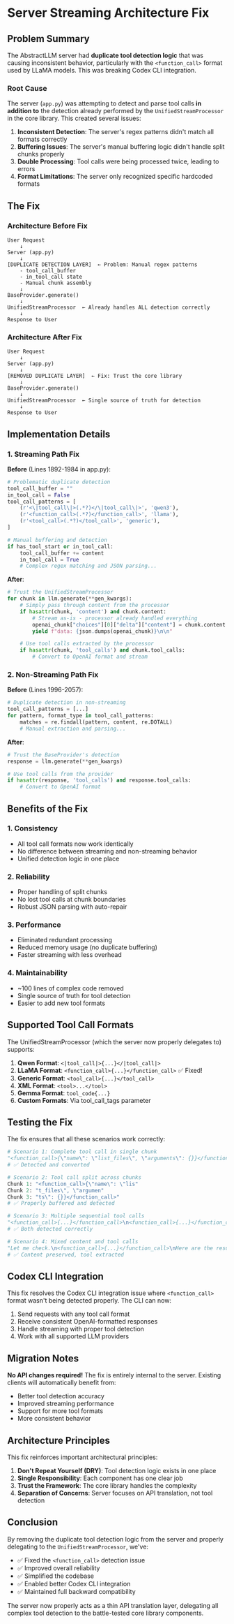 # Server Streaming Architecture Fix

## Problem Summary

The AbstractLLM server had **duplicate tool detection logic** that was causing inconsistent behavior, particularly with the `<function_call>` format used by LLaMA models. This was breaking Codex CLI integration.

### Root Cause

The server (`app.py`) was attempting to detect and parse tool calls **in addition to** the detection already performed by the `UnifiedStreamProcessor` in the core library. This created several issues:

1. **Inconsistent Detection**: The server's regex patterns didn't match all formats correctly
2. **Buffering Issues**: The server's manual buffering logic didn't handle split chunks properly
3. **Double Processing**: Tool calls were being processed twice, leading to errors
4. **Format Limitations**: The server only recognized specific hardcoded formats

## The Fix

### Architecture Before Fix

```
User Request
    ↓
Server (app.py)
    ↓
[DUPLICATE DETECTION LAYER]  ← Problem: Manual regex patterns
    - tool_call_buffer
    - in_tool_call state
    - Manual chunk assembly
    ↓
BaseProvider.generate()
    ↓
UnifiedStreamProcessor  ← Already handles ALL detection correctly
    ↓
Response to User
```

### Architecture After Fix

```
User Request
    ↓
Server (app.py)
    ↓
[REMOVED DUPLICATE LAYER]  ← Fix: Trust the core library
    ↓
BaseProvider.generate()
    ↓
UnifiedStreamProcessor  ← Single source of truth for detection
    ↓
Response to User
```

## Implementation Details

### 1. Streaming Path Fix

**Before** (Lines 1892-1984 in app.py):
```python
# Problematic duplicate detection
tool_call_buffer = ""
in_tool_call = False
tool_call_patterns = [
    (r'<\|tool_call\|>(.*?)</\|tool_call\|>', 'qwen3'),
    (r'<function_call>(.*?)</function_call>', 'llama'),
    (r'<tool_call>(.*?)</tool_call>', 'generic'),
]

# Manual buffering and detection
if has_tool_start or in_tool_call:
    tool_call_buffer += content
    in_tool_call = True
    # Complex regex matching and JSON parsing...
```

**After**:
```python
# Trust the UnifiedStreamProcessor
for chunk in llm.generate(**gen_kwargs):
    # Simply pass through content from the processor
    if hasattr(chunk, 'content') and chunk.content:
        # Stream as-is - processor already handled everything
        openai_chunk["choices"][0]["delta"]["content"] = chunk.content
        yield f"data: {json.dumps(openai_chunk)}\n\n"

    # Use tool calls extracted by the processor
    if hasattr(chunk, 'tool_calls') and chunk.tool_calls:
        # Convert to OpenAI format and stream
```

### 2. Non-Streaming Path Fix

**Before** (Lines 1996-2057):
```python
# Duplicate detection in non-streaming
tool_call_patterns = [...]
for pattern, format_type in tool_call_patterns:
    matches = re.findall(pattern, content, re.DOTALL)
    # Manual extraction and parsing...
```

**After**:
```python
# Trust the BaseProvider's detection
response = llm.generate(**gen_kwargs)

# Use tool calls from the provider
if hasattr(response, 'tool_calls') and response.tool_calls:
    # Convert to OpenAI format
```

## Benefits of the Fix

### 1. **Consistency**
- All tool call formats now work identically
- No difference between streaming and non-streaming behavior
- Unified detection logic in one place

### 2. **Reliability**
- Proper handling of split chunks
- No lost tool calls at chunk boundaries
- Robust JSON parsing with auto-repair

### 3. **Performance**
- Eliminated redundant processing
- Reduced memory usage (no duplicate buffering)
- Faster streaming with less overhead

### 4. **Maintainability**
- ~100 lines of complex code removed
- Single source of truth for tool detection
- Easier to add new tool formats

## Supported Tool Call Formats

The UnifiedStreamProcessor (which the server now properly delegates to) supports:

1. **Qwen Format**: `<|tool_call|>{...}</|tool_call|>`
2. **LLaMA Format**: `<function_call>{...}</function_call>` ✅ Fixed!
3. **Generic Format**: `<tool_call>{...}</tool_call>`
4. **XML Format**: `<tool>...</tool>`
5. **Gemma Format**: `tool_code{...}`
6. **Custom Formats**: Via tool_call_tags parameter

## Testing the Fix

The fix ensures that all these scenarios work correctly:

```python
# Scenario 1: Complete tool call in single chunk
"<function_call>{\"name\": \"list_files\", \"arguments\": {}}</function_call>"
# ✅ Detected and converted

# Scenario 2: Tool call split across chunks
Chunk 1: "<function_call>{\"name\": \"lis"
Chunk 2: "t_files\", \"argumen"
Chunk 3: "ts\": {}}</function_call>"
# ✅ Properly buffered and detected

# Scenario 3: Multiple sequential tool calls
"<function_call>{...}</function_call>\n<function_call>{...}</function_call>"
# ✅ Both detected correctly

# Scenario 4: Mixed content and tool calls
"Let me check.\n<function_call>{...}</function_call>\nHere are the results."
# ✅ Content preserved, tool extracted
```

## Codex CLI Integration

This fix resolves the Codex CLI integration issue where `<function_call>` format wasn't being detected properly. The CLI can now:

1. Send requests with any tool call format
2. Receive consistent OpenAI-formatted responses
3. Handle streaming with proper tool detection
4. Work with all supported LLM providers

## Migration Notes

**No API changes required!** The fix is entirely internal to the server. Existing clients will automatically benefit from:

- Better tool detection accuracy
- Improved streaming performance
- Support for more tool formats
- More consistent behavior

## Architecture Principles

This fix reinforces important architectural principles:

1. **Don't Repeat Yourself (DRY)**: Tool detection logic exists in one place
2. **Single Responsibility**: Each component has one clear job
3. **Trust the Framework**: The core library handles the complexity
4. **Separation of Concerns**: Server focuses on API translation, not tool detection

## Conclusion

By removing the duplicate tool detection logic from the server and properly delegating to the `UnifiedStreamProcessor`, we've:

- ✅ Fixed the `<function_call>` detection issue
- ✅ Improved overall reliability
- ✅ Simplified the codebase
- ✅ Enabled better Codex CLI integration
- ✅ Maintained full backward compatibility

The server now properly acts as a thin API translation layer, delegating all complex tool detection to the battle-tested core library components.